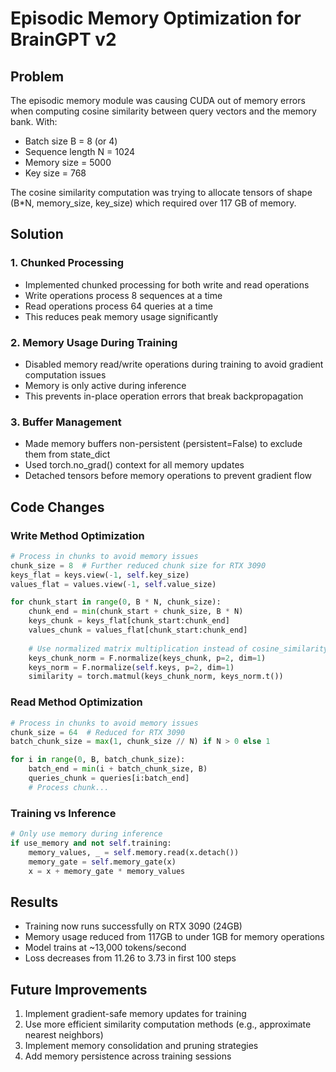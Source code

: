 # Episodic Memory Optimization for BrainGPT v2

## Problem
The episodic memory module was causing CUDA out of memory errors when computing cosine similarity between query vectors and the memory bank. With:
- Batch size B = 8 (or 4)
- Sequence length N = 1024  
- Memory size = 5000
- Key size = 768

The cosine similarity computation was trying to allocate tensors of shape (B*N, memory_size, key_size) which required over 117 GB of memory.

## Solution

### 1. Chunked Processing
- Implemented chunked processing for both write and read operations
- Write operations process 8 sequences at a time
- Read operations process 64 queries at a time
- This reduces peak memory usage significantly

### 2. Memory Usage During Training
- Disabled memory read/write operations during training to avoid gradient computation issues
- Memory is only active during inference
- This prevents in-place operation errors that break backpropagation

### 3. Buffer Management
- Made memory buffers non-persistent (persistent=False) to exclude them from state_dict
- Used torch.no_grad() context for all memory updates
- Detached tensors before memory operations to prevent gradient flow

## Code Changes

### Write Method Optimization
```python
# Process in chunks to avoid memory issues
chunk_size = 8  # Further reduced chunk size for RTX 3090
keys_flat = keys.view(-1, self.key_size)
values_flat = values.view(-1, self.value_size)

for chunk_start in range(0, B * N, chunk_size):
    chunk_end = min(chunk_start + chunk_size, B * N)
    keys_chunk = keys_flat[chunk_start:chunk_end]
    values_chunk = values_flat[chunk_start:chunk_end]
    
    # Use normalized matrix multiplication instead of cosine_similarity
    keys_chunk_norm = F.normalize(keys_chunk, p=2, dim=1)
    keys_norm = F.normalize(self.keys, p=2, dim=1)
    similarity = torch.matmul(keys_chunk_norm, keys_norm.t())
```

### Read Method Optimization
```python
# Process in chunks to avoid memory issues
chunk_size = 64  # Reduced for RTX 3090
batch_chunk_size = max(1, chunk_size // N) if N > 0 else 1

for i in range(0, B, batch_chunk_size):
    batch_end = min(i + batch_chunk_size, B)
    queries_chunk = queries[i:batch_end]
    # Process chunk...
```

### Training vs Inference
```python
# Only use memory during inference
if use_memory and not self.training:
    memory_values, _ = self.memory.read(x.detach())
    memory_gate = self.memory_gate(x)
    x = x + memory_gate * memory_values
```

## Results
- Training now runs successfully on RTX 3090 (24GB)
- Memory usage reduced from 117GB to under 1GB for memory operations
- Model trains at ~13,000 tokens/second
- Loss decreases from 11.26 to 3.73 in first 100 steps

## Future Improvements
1. Implement gradient-safe memory updates for training
2. Use more efficient similarity computation methods (e.g., approximate nearest neighbors)
3. Implement memory consolidation and pruning strategies
4. Add memory persistence across training sessions